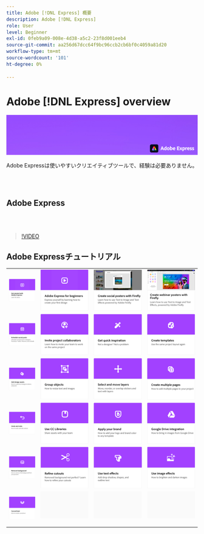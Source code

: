 ```yaml
---
title: Adobe [!DNL Express] 概要
description: Adobe [!DNL Express]
role: User
level: Beginner
exl-id: 0feb9a09-008e-4d38-a5c2-23f8d001eeb4
source-git-commit: aa256d67dcc64f9bc96ccb2cb6bf0c4059a81d20
workflow-type: tm+mt
source-wordcount: '101'
ht-degree: 0%

---
```


# Adobe [!DNL Express] overview

![ヒーロー画像を表示](../assets/Express.png)

Adobe Expressは使いやすいクリエイティブツールで、経験は必要ありません。

<br> 

## Adobe Express

<br> 

>[!VIDEO](https://video.tv.adobe.com/v/3420204?quality=12&learn=on&hidetitle=true)

## Adobe Expressチュートリアル

<table>
<tr>
   <td>
      <a href="get-started.md">
         <img alt="Adobe Express" src="assets/get-started.png" />
      </a>
  </td>
  <td>
      <a href="adobe-express-beginners.md">
         <img alt="Adobe Express入門" src="assets/beginners.png" />
      </a>
  </td>
  <td>
      <a href="create-social-posters.md">
         <img alt="ソーシャルポスターの作成とFirefly" src="assets/social-firefly.png" />
      </a>
  </td>
  <td>
      <a href="create-webinar-poster.md">
         <img alt="Firefly" src="assets/webinar-poster.png" />
      </a>
  </td>
</tr>
<tr>
 <td>
      <a href="schedule.md">
         <img alt="ソーシャル投稿のスケジュール設定" src="assets/schedule.png" />
      </a>
  </td>
   <td>
   <a href="collaborate.md">
      <img alt="プロジェクトの共同作業者を招待する" src="assets/collaborate.png" />
   </a>
  </td>
 <td>
      <a href="get-inspiration.md">
         <img alt="アイデアをすぐに形に" src="assets/inspiration.png" />
      </a>
  </td>
  <td>
   <a href="create-templates.md">
      <img alt="テンプレートの作成" src="assets/templates.png" />
   </a>
  </td>
</tr>
<tr>
 <td>
      <a href="add-design-assets.md">
         <img alt="デザインアセットの追加" src="assets/design-assets.png" />
      </a>
  </td>
 <td>
      <a href="group-objects.md">
         <img alt="オブジェクトのグループ化" src="assets/group-objects.png" />
      </a>
  </td>
  <td>
      <a href="layers.md">
         <img alt="レイヤーの選択と移動" src="assets/layers.png" />
      </a>
  </td>
  <td>
      <a href="multiple-pages.md">
         <img alt="複数ページの作成" src="assets/multiple-pages.png" />
      </a>
  </td>
</tr>
<tr>
   <td>
      <a href="undo-redo.md">
         <img alt="取り消しとやり直し" src="assets/undo-redo.png" />
      </a>
   </td>
  <td>
      <a href="cc-libraries.md">
         <img alt="CC ライブラリの使用" src="assets/cc-libraries.png" />
      </a>
  </td>
 <td>
      <a href="brand.md">
         <img alt="ブランドの適用" src="assets/brand.png" />
      </a>
  </td>
  <td>
      <a href="google-drive.md">
         <img alt="Google Drive との連携" src="assets/google-drive.png" />
      </a>
  </td>
</tr>
<tr>
   <td>
      <a href="remove-background.md">
         <img alt="背景を削除" src="assets/background.png" />
      </a>
  </td>
   <td>
      <a href="refine-cutout.md">
         <img alt="カットアウトの調整" src="assets/cutouts.png" />
      </a>
  </td>
  <td>
      <a href="text-effects.md">
         <img alt="テキスト効果の使用" src="assets/text-effects.png" />
      </a>
  </td>
  <td>
      <a href="image-effects.md">
         <img alt="画像効果の使用" src="assets/image-effects.png" />
      </a>
  </td>
</tr>
<tr>
  <td>
   <a href="create-curved-text.md">
      <img alt="曲線テキストの作成" src="assets/curved-text.png" />
   </a>
  </td>
  <td>
    <img alt="スペーサー" src="../assets/Gray_thumbnail.png" />
    <div>
    <br>
  </td>
  <td>
    <img alt="スペーサー" src="../assets/Gray_thumbnail.png" />
    <div>
    <br>
  </td>
  <td>
    <img alt="スペーサー" src="../assets/Gray_thumbnail.png" />
    <div>
    <br>
  </td>
</tr>
</table>
